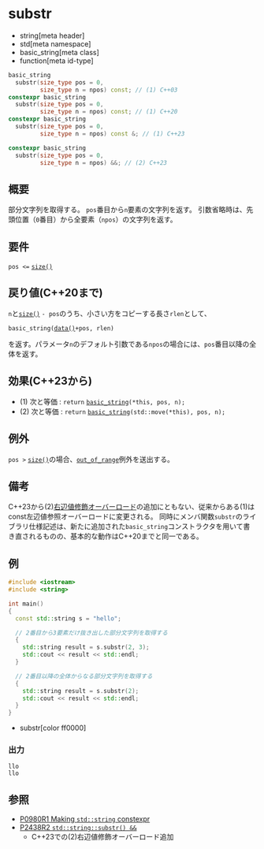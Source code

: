 # substr
* string[meta header]
* std[meta namespace]
* basic_string[meta class]
* function[meta id-type]

```cpp
basic_string
  substr(size_type pos = 0,
         size_type n = npos) const; // (1) C++03
constexpr basic_string
  substr(size_type pos = 0,
         size_type n = npos) const; // (1) C++20
constexpr basic_string
  substr(size_type pos = 0,
         size_type n = npos) const &; // (1) C++23

constexpr basic_string
  substr(size_type pos = 0,
         size_type n = npos) &&; // (2) C++23
```

## 概要
部分文字列を取得する。
`pos`番目から`n`要素の文字列を返す。
引数省略時は、先頭位置（`0`番目）から全要素（`npos`）の文字列を返す。


## 要件
`pos <=` [`size()`](size.md)


## 戻り値(C++20まで)
`n`と[`size()`](size.md) `- pos`のうち、小さい方をコピーする長さ`rlen`として、

`basic_string(`[`data()`](data.md)`+pos, rlen)`

を返す。パラメータ`n`のデフォルト引数である`npos`の場合には、`pos`番目以降の全体を返す。


## 効果(C++23から)
- (1) 次と等価 : `return` [`basic_string`](op_constructor.md)`(*this, pos, n);`
- (2) 次と等価 : `return` [`basic_string`](op_constructor.md)`(std::move(*this), pos, n);`


## 例外
`pos >` [`size()`](size.md)の場合、[`out_of_range`](/reference/stdexcept.md)例外を送出する。


## 備考
C++23から(2)[右辺値修飾オーバーロード](/lang/cpp11/ref_qualifier_for_this.md)の追加にともない、従来からある(1)はconst左辺値参照オーバーロードに変更される。
同時にメンバ関数`substr`のライブラリ仕様記述は、新たに追加された`basic_string`コンストラクタを用いて書き直されるものの、基本的な動作はC++20までと同一である。


## 例
```cpp example
#include <iostream>
#include <string>

int main()
{
  const std::string s = "hello";

  // 2番目から3要素だけ抜き出した部分文字列を取得する
  {
    std::string result = s.substr(2, 3);
    std::cout << result << std::endl;
  }

  // 2番目以降の全体からなる部分文字列を取得する
  {
    std::string result = s.substr(2);
    std::cout << result << std::endl;
  }
}
```
* substr[color ff0000]

### 出力
```
llo
llo
```

## 参照
- [P0980R1 Making `std::string` constexpr](https://www.open-std.org/jtc1/sc22/wg21/docs/papers/2019/p0980r1.pdf)
- [P2438R2 `std::string::substr() &&`](https://www.open-std.org/jtc1/sc22/wg21/docs/papers/2022/p2438r2.html)
    - C++23での(2)右辺値修飾オーバーロード追加
